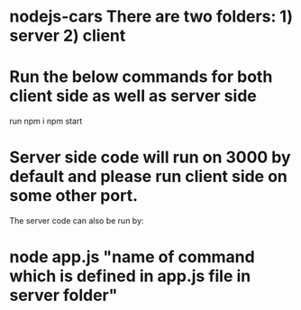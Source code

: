 # nodejs-cars There are two folders: 1) server 2) client
# Run the below commands for both client side as well as server side
run npm i 
npm start

# Server side code will run on 3000 by default and please run client side on some other port. 
The server code can also be run by:

# node app.js "name of command which is defined in app.js file in server folder"
